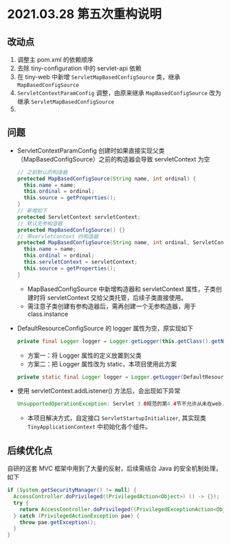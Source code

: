 # 2021.03.28 第五次重构说明

## 改动点

1. 调整主 pom.xml 的依赖顺序
2. 去除 tiny-configuration 中的 servlet-api 依赖
3. 在 tiny-web 中新增 `ServletMapBasedConfigSource` 类，继承 `MapBasedConfigSource`
4. `ServletContextParamConfig` 调整，由原来继承 `MapBasedConfigSource` 改为继承 `ServletMapBasedConfigSource` 
5. 

## 问题

- ServletContextParamConfig 创建时如果直接实现父类（MapBasedConfigSource）之前的构造器会导致 servletContext 为空

  ```java
  // 之前默认的构造器
  protected MapBasedConfigSource(String name, int ordinal) {
    this.name = name;
    this.ordinal = ordinal;
    this.source = getProperties();
  }
  // 新增如下
  protected ServletContext servletContext;
  // 默认无参构造器
  protected MapBasedConfigSource() {}
  // 带servletContext 的构造器
  protected MapBasedConfigSource(String name, int ordinal, ServletContext servletContext) {
    this.name = name;
    this.ordinal = ordinal;
    this.servletContext = servletContext;
    this.source = getProperties();
  }
  ```

  - MapBasedConfigSource 中新增构造器和 servletContext 属性，子类创建时将 servletContext 交给父类托管，后续子类直接使用。
  - 需注意子类创建有参构造器后，需再创建一个无参构造器，用于 class.instance 

- DefaultResourceConfigSource 的 logger 属性为空，原实现如下

  ```java
  private final Logger logger = Logger.getLogger(this.getClass().getName());
  ```
  - 方案一：将 Logger 属性的定义放置到父类
  - 方案二：把 Logger 属性改为 static，本项目使用此方案

  ```java
  private static final Logger logger = Logger.getLogger(DefaultResourceConfigSource.class.getName());
  ```

- 使用 servletContext.addListener() 方法后，会出现如下异常

  ```java
  UnsupportedOperationException: Servlet 3.0规范的第4.4节不允许从未在web.xml，web-fragment.xml文件中定义或未用@WebListener注释的ServletContextListener调用此方法。
  ```
  - 本项目解决方式，自定接口 `ServletStartupInitializer`, 其实现类 `TinyApplicationContext` 中初始化各个组件。

## 后续优化点

自研的这套 MVC 框架中用到了大量的反射，后续需结合 Java 的安全机制处理，如下

```java
if (System.getSecurityManager() != null) {
  AccessController.doPrivileged((PrivilegedAction<Object>) () -> {});
  try {
    return AccessController.doPrivileged((PrivilegedExceptionAction<Object>) () ->{});
  } catch (PrivilegedActionException pae) {
    throw pae.getException();
  }
}
```

